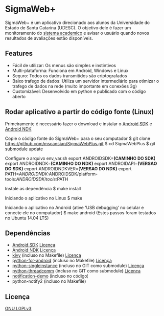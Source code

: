 SigmaWeb+
==============

SigmaWeb+ é um aplicativo direcionado aos alunos da Universidade do Estado de Santa Catarina (UDESC). O objetivo dele é fazer um monitoramento do [sistema academico](http://sigmaweb.cav.udesc.br) e avisar o usuário quando novos resultados de avaliações estão disponíveis.

Features
--------------
* Fácil de utilizar: Os menus são simples e instintivos
* Multi-plataforma: Funciona em Android, Windows e Linux
* Seguro: Todos os dados transmitidos são criptografados
* Baixo trafego de dados: Utiliza um servidor intermediário para otimizar o trafego de dados na rede (muito importante em conexões 3g)
* Customizável: Desenvolvido em python e publicado com o código aberto

Rodar aplicativo a partir do código fonte (Linux)
---------------------
Primeiramente é necessário fazer o download e instalar o [Android SDK](http://developer.android.com/sdk/index.html) e [Android NDK](http://developer.android.com/tools/sdk/ndk/index.html)

Copie o código fonte do SigmaWeb+ para o seu computador
	$ git clone https://github.com/mscansian/SigmaWebPlus.git
	$ cd SigmaWebPlus
	$ git submodule update

Configure o arquivo env_var.sh 
	export ANDROIDSDK=**(CAMINHO DO SDK)**
	export ANDROIDNDK=**(CAMINHO DO NDK)**
	export ANDROIDAPI=**(VERSAO DO SDK)**
	export ANDROIDNDKVER=**(VERSAO DO NDK)**
	export PATH=$ANDROIDNDK:$ANDROIDSDK/platform-tools:$ANDROIDSDK/tools:$PATH

Instale as dependência
	$ make install

Iniciando o aplicativo no Linux
	$ make

Iniciando o aplicativo no Android (ative 'USB debugging' no celular e conecte ele no computador)
	$ make android
(Estes passos foram testados no Ubuntu 14.04 LTS)

Dependências
-----------
* [Android SDK](http://developer.android.com/sdk/index.html) [Licença](http://creativecommons.org/licenses/by/2.5/)
* [Android NDK](http://developer.android.com/tools/sdk/ndk/index.html) [Licença](http://creativecommons.org/licenses/by/2.5/)
* [kivy](https://github.com/kivy/kivy) (incluso no Makefile) [Licença](https://github.com/kivy/kivy/blob/master/LICENSE)
* [python-for-android](https://github.com/kivy/python-for-android) (incluso no Makefile) [Licença](https://github.com/kivy/python-for-android/blob/master/LICENSE)
* [python-singleinstance](https://github.com/mscansian/python-singleinstance) (incluso no GIT como submodule) [Licença](https://github.com/mscansian/python-singleinstance/blob/master/LICENSE)
* [python-threadcomm](https://github.com/mscansian/python-threadcomm) (incluso no GIT como submodule) [Licença](https://github.com/mscansian/python-threadcomm/blob/master/LICENSE)
* [notification-demo](https://github.com/brousch/kivy-notification-demo) (incluso no código)
* python-notify2 (incluso no Makefile)

Licença
-----------
[GNU LGPLv3](https://www.gnu.org/licenses/lgpl.html)
